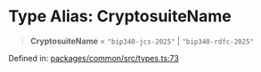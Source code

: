 # Type Alias: CryptosuiteName

> **CryptosuiteName** = `"bip340-jcs-2025"` \| `"bip340-rdfc-2025"`

Defined in: [packages/common/src/types.ts:73](https://github.com/dcdpr/did-btcr2-js/blob/4a717493e735221d072999f212891939f4de3f23/packages/common/src/types.ts#L73)

